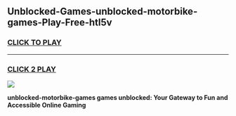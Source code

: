 
## Unblocked-Games-unblocked-motorbike-games-Play-Free-htl5v
<h3>
<a href="https://premium76.site?title=unblocked-motorbike-games&ref=21A">CLICK TO PLAY</a></h3>
<hr>

<h3>
<a href="https://premium76.site?title=unblocked-motorbike-games&ref=21A">CLICK 2 PLAY</a>
  
</h3>

<a href="https://premium76.site?title=unblocked-motorbike-games&ref=21A"><img src="https://clearcache.store/games.png"></a>


**unblocked-motorbike-games games unblocked: Your Gateway to Fun and Accessible Online Gaming**

